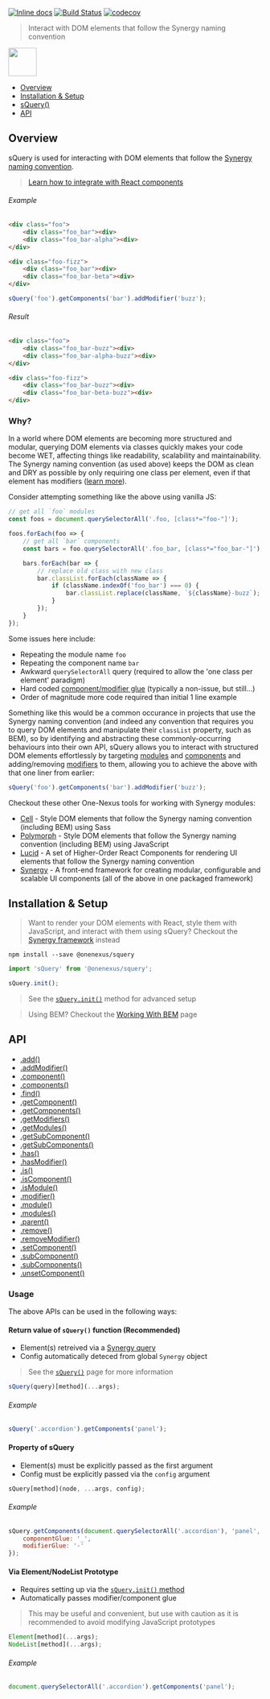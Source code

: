 [![Inline docs](http://inch-ci.org/github/One-Nexus/sQuery.svg?branch=master)](http://inch-ci.org/github/One-Nexus/sQuery)
[![Build Status](https://travis-ci.com/One-Nexus/sQuery.svg?branch=master)](https://travis-ci.com/One-Nexus/sQuery)
[![codecov](https://codecov.io/gh/One-Nexus/sQuery/branch/master/graph/badge.svg)](https://codecov.io/gh/One-Nexus/sQuery)

> Interact with DOM elements that follow the Synergy naming convention

<img height="56px" src="http://www.onenexus.io/squery/images/squery-logo.png?v=2" />

* [Overview](#overview)
* [Installation & Setup](#installation--setup)
* [sQuery()](https://github.com/One-Nexus/sQuery/wiki/sQuery())
* [API](#api)

## Overview

sQuery is used for interacting with DOM elements that follow the [Synergy naming convention](https://github.com/One-Nexus/Synergy-Front-End-Guides/wiki/Synergy-Values#synergy-naming-convention).

> [Learn how to integrate with React components](https://github.com/One-Nexus/Lucid/wiki/Interactions#adding-an-interaction)

###### Example

```html
<div class="foo">
    <div class="foo_bar"><div>
    <div class="foo_bar-alpha"><div>
</div>

<div class="foo-fizz">
    <div class="foo_bar"><div>
    <div class="foo_bar-beta"><div>
</div>
```

```js
sQuery('foo').getComponents('bar').addModifier('buzz');
```

###### Result

```html
<div class="foo">
    <div class="foo_bar-buzz"><div>
    <div class="foo_bar-alpha-buzz"><div>
</div>

<div class="foo-fizz">
    <div class="foo_bar-buzz"><div>
    <div class="foo_bar-beta-buzz"><div>
</div>
```

### Why?

In a world where DOM elements are becoming more structured and modular, querying DOM elements via classes quickly makes your code become WET, affecting things like readability, scalability and maintainability. The Synergy naming convention (as used above) keeps the DOM as clean and DRY as possible by only requiring one class per element, even if that element has modifiers ([learn more](https://github.com/One-Nexus/Synergy-Front-End-Guides/wiki/Synergy-Values#3-naming-convention)).

Consider attempting something like the above using vanilla JS:

```js
// get all `foo` modules
const foos = document.querySelectorAll('.foo, [class*="foo-"]');

foos.forEach(foo => {
    // get all `bar` components
    const bars = foo.querySelectorAll('.foo_bar, [class*="foo_bar-"]');

    bars.forEach(bar => {
        // replace old class with new class
        bar.classList.forEach(className => {
            if (className.indexOf('foo_bar') === 0) {
                bar.classList.replace(className, `${className}-buzz`);
            }
        });
    }
});
```

Some issues here include:

* Repeating the module name `foo`
* Repeating the component name `bar`
* Awkward `querySelectorAll` query (required to allow the 'one class per element' paradigm)
* Hard coded [component/modifier glue](https://github.com/One-Nexus/sQuery/wiki/config#componentgluemodifierglue) (typically a non-issue, but still...)
* Order of magnitude more code required than initial 1 line example

Something like this would be a common occurance in projects that use the Synergy naming convention (and indeed any convention that requires you to query DOM elements and manipulate their `classList` property, such as BEM), so by identifying and abstracting these commonly-occurring behaviours into their own API, sQuery allows you to interact with structured DOM elements effortlessly by targeting [modules](https://github.com/One-Nexus/Synergy/wiki/Modules,-Components-and-Modifiers#modules) and [components](https://github.com/One-Nexus/Synergy/wiki/Modules,-Components-and-Modifiers#components) and adding/removing [modifiers](https://github.com/One-Nexus/Synergy/wiki/Modules,-Components-and-Modifiers#modifiers) to them, allowing you to achieve the above with that one liner from earlier:

```js
sQuery('foo').getComponents('bar').addModifier('buzz');
```

Checkout these other One-Nexus tools for working with Synergy modules:

* [Cell](https://github.com/One-Nexus/Cell) - Style DOM elements that follow the Synergy naming convention (including BEM) using Sass
* [Polymorph](https://github.com/One-Nexus/Polymorph) - Style DOM elements that follow the Synergy naming convention (including BEM) using JavaScript
* [Lucid](https://github.com/One-Nexus/Lucid) - A set of Higher-Order React Components for rendering UI elements that follow the Synergy naming convention
* [Synergy](https://github.com/One-Nexus/Synergy) - A front-end framework for creating modular, configurable and scalable UI components (all of the above in one packaged framework)

## Installation & Setup

> Want to render your DOM elements with React, style them with JavaScript, and interact with them using sQuery? Checkout the [Synergy framework](https://github.com/One-Nexus/Synergy) instead

```
npm install --save @onenexus/squery
```

```jsx
import 'sQuery' from '@onenexus/squery';

sQuery.init(); 
```

> See the [`sQuery.init()`](https://github.com/One-Nexus/sQuery/wiki/.init()) method for advanced setup

> Using BEM? Checkout the [Working With BEM](https://github.com/One-Nexus/sQuery/wiki/Working-With-BEM) page

## API

* [.add()](https://github.com/One-Nexus/sQuery/wiki/.addModifier())
* [.addModifier()](https://github.com/One-Nexus/sQuery/wiki/.addModifier())
* [.component()](https://github.com/One-Nexus/sQuery/wiki/.component())
* [.components()](https://github.com/One-Nexus/sQuery/wiki/.component())
* [.find()](https://github.com/One-Nexus/sQuery/wiki/.find())
* [.getComponent()](https://github.com/One-Nexus/sQuery/wiki/.getComponent())
* [.getComponents()](https://github.com/One-Nexus/sQuery/wiki/.getComponents())
* [.getModifiers()](https://github.com/One-Nexus/sQuery/wiki/.getModifiers())
* [.getModules()](https://github.com/One-Nexus/sQuery/wiki/.getModules())
* [.getSubComponent()](https://github.com/One-Nexus/sQuery/wiki/.getSubComponent())
* [.getSubComponents()](https://github.com/One-Nexus/sQuery/wiki/.getSubComponents())
* [.has()](https://github.com/One-Nexus/sQuery/wiki/.hasModifier())
* [.hasModifier()](https://github.com/One-Nexus/sQuery/wiki/.hasModifier())
* [.is()](https://github.com/One-Nexus/sQuery/wiki/.is())
* [.isComponent()](https://github.com/One-Nexus/sQuery/wiki/.isComponent())
* [.isModule()](https://github.com/One-Nexus/sQuery/wiki/.isModule())
* [.modifier()](https://github.com/One-Nexus/sQuery/wiki/.modifier())
* [.module()](https://github.com/One-Nexus/sQuery/wiki/.module())
* [.modules()](https://github.com/One-Nexus/sQuery/wiki/.module())
* [.parent()](https://github.com/One-Nexus/sQuery/wiki/.parent())
* [.remove()](https://github.com/One-Nexus/sQuery/wiki/.removeModifier())
* [.removeModifier()](https://github.com/One-Nexus/sQuery/wiki/.removeModifier())
* [.setComponent()](https://github.com/One-Nexus/sQuery/wiki/.setComponent())
* [.subComponent()](https://github.com/One-Nexus/sQuery/wiki/.subComponent())
* [.subComponents()](https://github.com/One-Nexus/sQuery/wiki/.subComponent())
* [.unsetComponent()](https://github.com/One-Nexus/sQuery/wiki/.unsetComponent())

### Usage

The above APIs can be used in the following ways:

#### Return value of `sQuery()` function (Recommended)

* Element(s) retreived via a [Synergy query](https://github.com/One-Nexus/sQuery/wiki/sQuery()#query)
* Config automatically deteced from global `Synergy` object

> See the [`sQuery()`](https://github.com/One-Nexus/sQuery/wiki/sQuery()) page for more information

```js
sQuery(query)[method](...args);
```

###### Example

```js
sQuery('.accordion').getComponents('panel');
```

#### Property of sQuery

* Element(s) must be explicitly passed as the first argument
* Config must be explicitly passed via the `config` argument

```js
sQuery[method](node, ...args, config);
```

###### Example

```js
sQuery.getComponents(document.querySelectorAll('.accordion'), 'panel', {
    componentGlue: '_',
    modifierGlue: '-'
});
```

#### Via Element/NodeList Prototype

* Requires setting up via the [`sQuery.init()` method](#init)
* Automatically passes modifier/component glue

> This may be useful and convenient, but use with caution as it is recommended to avoid modifying JavaScript prototypes

```js
Element[method](...args);
NodeList[method](...args);
```

###### Example

```js
document.querySelectorAll('.accordion').getComponents('panel');
```